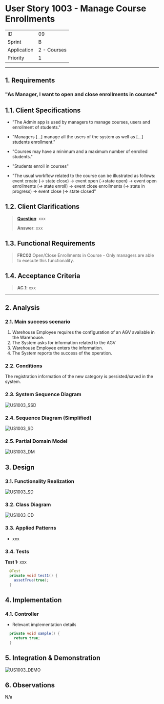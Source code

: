 # User Story 1003 - Manage Course Enrollments

|             |             |
| ----------- | ----------- |
| ID          | 09          |
| Sprint      | B           |
| Application | 2 - Courses |
| Priority    | 1           |

---

## 1. Requirements

### "As Manager, I want to open and close enrollments in courses"

## 1.1. Client Specifications

- "The Admin app is used by managers to manage courses, users and enrollment of students."

- "Managers [...] manage all the users of the system as well as [...] students enrollment."

- "Courses may have a minimum and a maximum number of enrolled students."

- "Students enroll in courses"

- "The usual workflow related to the course can be illustrated as follows:
  event create (-> state close) -> event open (->state open) -> event open enrollments (-> state
  enroll) -> event close enrollments (-> state in progress) -> event close (-> state closed"

## 1.2. Client Clarifications

> [**Question**](): xxx
>
> **Answer**: xxx

## 1.3. Functional Requirements

> **FRC02** Open/Close Enrollments in Course - Only managers are able to execute this functionality.

## 1.4. Acceptance Criteria

> **AC.1**: xxx

---

## 2. Analysis

### 2.1. Main success scenario

1. Warehouse Employee requires the configuration of an AGV available in the Warehouse.
2. The System asks for information related to the AGV
3. Warehouse Employee enters the information.
4. The System reports the success of the operation.

### 2.2. Conditions

The registration information of the new category is persisted/saved in the system.

### 2.3. System Sequence Diagram

![US1003_SSD](out/US1003_SSD.svg)

### 2.4. Sequence Diagram (Simplified)

![US1003_SD](out/US1003_SD.svg)

### 2.5. Partial Domain Model

![US1003_DM](out/US1003_DM.svg)

## 3. Design

### 3.1. Functionality Realization

![US1003_SD](out/US1003_SD.svg)

### 3.2. Class Diagram

![US1003_CD](out/US1003_CD.svg)

### 3.3. Applied Patterns

- xxx

### 3.4. Tests

**Test 1:** xxx

```java
  @Test
  private void test1() {
    assetTrue(true);
  }
```

## 4. Implementation

### 4.1. Controller

- Relevant implementation details

```java
  private void sample() {
    return true;
  }
```

## 5. Integration & Demonstration

![US1003_DEMO](US1003_DEMO.png)

## 6. Observations

N/a
